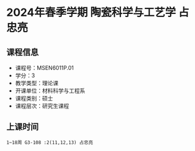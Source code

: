 # 2024年春季学期 陶瓷科学与工艺学 占忠亮






## 课程信息

- 课程号：MSEN6011P.01
- 学分：3
- 教学类型：理论课
- 开课单位：材料科学与工程系
- 课程类别：硕士
- 课程层次：研究生课程

## 上课时间

```
1~18周 G3-108 :2(11,12,13) 占忠亮
```

